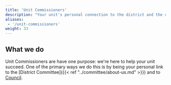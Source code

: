 ```yaml
---
title: 'Unit Commissioners'
description: "Your unit's personal connection to the district and the council"
aliases:
 - '/unit-commissioners'
weight: 33
---
```


## What we do

Unit Commissioners are have one purpose: we're here to help your unit succeed. One of the primary ways we do this is by being your personal link to the [District Committee]({{< ref "../committee/about-us.md" >}}) and to [Council](https://www.atlantabsa.org).
